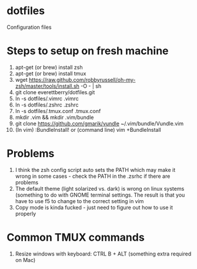 # dotfiles
Configuration files

# Steps to setup on fresh machine
1. apt-get (or brew) install zsh
2. apt-get (or brew) install tmux
3. wget https://raw.github.com/robbyrussell/oh-my-zsh/master/tools/install.sh -O - | sh
4. git clone everettberry/dotfiles.git
5. ln -s dotfiles/.vimrc .vimrc
6. ln -s dotfiles/.zshrc .zshrc
7. ln -s dotfiles/.tmux.conf .tmux.conf
7. mkdir .vim && mkdir .vim/bundle
8. git clone https://github.com/gmarik/vundle ~/.vim/bundle/Vundle.vim  
9. (In vim) :BundleInstall! or (command line) vim +BundleInstall

# Problems
1. I think the zsh config script auto sets the PATH which may make it wrong in some cases - check the PATH in the .zsrhc if there are problems
2. The default theme (light solarized vs. dark) is wrong on linux systems (something to do with GNOME terminal settings.  The result is that you have to use f5 to change to the correct setting in vim
3. Copy mode is kinda fucked - just need to figure out how to use it properly

# Common TMUX commands
1. Resize windows with keyboard: CTRL B + ALT <arrow key> (something extra required on Mac) 
